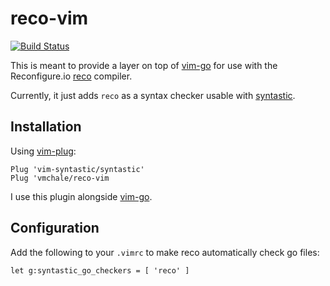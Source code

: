# reco-vim

[![Build Status](https://travis-ci.org/vmchale/reco-vim.svg?branch=master)](https://travis-ci.org/vmchale/reco-vim)

This is meant to provide a layer on top of
[vim-go](https://github.com/fatih/vim-go) for use with the Reconfigure.io
[reco](http://docs.reconfigure.io/getting_started.html) compiler.

Currently, it just adds `reco` as a syntax checker usable with
[syntastic](https://github.com/vim-syntastic/syntastic).

## Installation

Using [vim-plug](https://github.com/junegunn/vim-plug):

```vim
Plug 'vim-syntastic/syntastic'
Plug 'vmchale/reco-vim
```

I use this plugin alongside [vim-go](https://github.com/fatih/vim-go).

## Configuration

Add the following to your `.vimrc` to make reco automatically check go
files:

```vim
let g:syntastic_go_checkers = [ 'reco' ]
```
